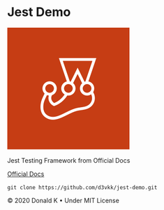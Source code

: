 # Jest Demo

![Jest Logo](https://github.com/d3vkk/jest-demo/blob/master/jest-logo.png)

Jest Testing Framework from Official Docs

[Official Docs](https://jestjs.io/docs/en/getting-started.html)


```
git clone https://github.com/d3vkk/jest-demo.git
```

© 2020 Donald K • Under MIT License
